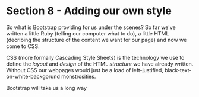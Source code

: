 Section 8 - Adding our own style
================================

So what is Bootstrap providing for us under the scenes? So far we've written a little Ruby (telling our computer what to do), a little HTML (decribing the structure of the content we want for our page) and now we come to CSS.

CSS (more formally Cascading Style Sheets) is the technology we use to define the *layout* and *design* of the HTML *structure* we have already written. Without CSS our webpages would just be a load of left-justified, black-text-on-white-backgorund monstrosities.

Bootstrap will take us a long way
